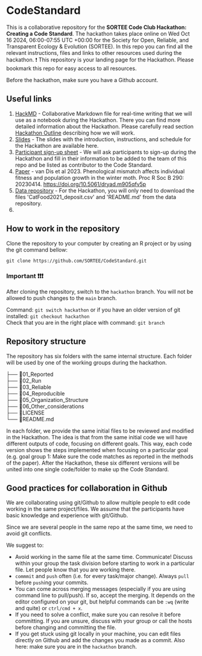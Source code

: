# CodeStandard

This is a collaborative repository for the **SORTEE Code Club Hackathon: Creating a Code Standard**. The hackathon takes place online on Wed Oct 16 2024, 06:00-07:55 UTC +00:00 for the Society for Open, Reliable, and Transparent Ecology & Evolution (SORTEE). In this repo you can find all the relevant instructions, files and links to other resources used during the hackathon. 
❗ This repository is your landing page for the Hackathon. Please bookmark this repo for easy access to all resources.

Before the hackathon, make sure you have a Github account. 

## Useful links

1. [HackMD](https://hackmd.io/kxNotAiRQdaIq62pkQ2K_A) - Collaborative Markdown file for real-time writing that we will use as a notebook during the Hackathon. There you can find more detailed information about the Hackathon. Please carefully read section [Hackathon Outline](https://hackmd.io/kxNotAiRQdaIq62pkQ2K_A#Hackathon-outline) describing how we will work. 
2. [Slides](https://docs.google.com/presentation/d/1fSY_UCjT8Wz---Ultba62r_sItDC2qKkmnwcY78LEuY/edit?usp=sharing) - The slides with the introduction, instructions, and schedule for the Hackathon are available here. 
3. [Participant sign-up sheet](https://docs.google.com/spreadsheets/d/1U3LnAbkklFMbEmkUIWbzjq7RAtb_xPedyc2VvixNRDE/edit?usp=sharing) - We will ask participants to sign-up during the Hackathon and fill in their information to be added to the team of this repo and be listed as contributor to the Code Standard. 
4. [Paper](https://royalsocietypublishing.org/doi/10.1098/rspb.2023.0414) - van Dis et al 2023. Phenological mismatch affects individual fitness and population growth in the winter moth. Proc R Soc B 290: 20230414. https://doi.org/10.5061/dryad.m905qfv5p
5. [Data repository](https://datadryad.org/stash/dataset/doi:10.5061/dryad.m905qfv5p) - For the Hackathon, you will only need to download the files 'CatFood2021_deposit.csv' and 'README.md' from the data repository.
6. 

## How to work in the repository

Clone the repository to your computer by creating an R project or by using the git command bellow: 

`git clone https://github.com/SORTEE/CodeStandard.git` 

### Important :exclamation::exclamation::exclamation: 

After cloning the repository, switch to the `hackathon` branch. You will not be allowed to push changes to the `main` branch.     

Command: `git switch hackathon` or if you have an older version of git installed: `git checkout hackathon`    
Check that you are in the right place with command: `git branch`  

## Repository structure

The repository has six folders with the same internal structure. Each folder will be used by one of the working groups during the hackathon. 

├── :open_file_folder:01_Reported  
├── :open_file_folder:02_Run  
├── :open_file_folder:03_Reliable  
├── :open_file_folder:04_Reproducible  
├── :open_file_folder:05_Organization_Structure  
├── :open_file_folder:06_Other_considerations   
├── :page_facing_up:LICENSE  
└── :page_facing_up:README.md  

In each folder, we provide the same initial files to be reviewed and modified in the Hackathon. The idea is that from the same initial code we will have different outputs of code, focusing on different goals. This way, each code version shows the steps implemented when focusing on a particular goal (e.g. goal group 1: Make sure the code matches as reported in the methods of the paper). After the Hackathon, these six different versions will be united into one single code/folder to make up the Code Standard. 

## Good practices for collaboration in Github

We are collaborating using git/Github to allow multiple people to edit code working in the same project/files. We assume that the participants have basic knowledge and experience with git/Github. 

Since we are several people in the same repo at the same time, we need to avoid git conflicts. 

We suggest to: 

- Avoid working in the same file at the same time. Communicate! Discuss within your group the task division before starting to work in a particular file. Let people know that you are working there. 
- ```commmit``` and ```push``` often (i.e. for every task/major change). Always ```pull``` before ```push```ing your commits. 
- You can come across merging messages (especially if you are using command line to pull/push). If so, accept the merging. It depends on the editor configured on your git, but helpful commands can be `:wq` (write and quite) or `ctrl/cmd + x`.
- If you need to solve a conflict, make sure you can resolve it before committing. If you are unsure, discuss with your group or call the hosts before changing and committing the file. 
- If you get stuck using git locally in your machine, you can edit files directly on Github and add the changes you made as a commit. Also here: make sure you are in the `hackathon` branch.

